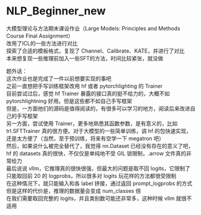 # NLP_Beginner_new
大模型理论与方法期末课设作业（Large Models: Principles and Methods  Course Final Assignment）  
改用了ICL的一些方法进行对比  
探索了合适的模板格式，复现了 Channel、Calibrate、KATE，并进行了对比  
本来想复现一些推理前加入一些SFT的方法，时间比较紧张，就没做  
  
  
  
题外话：  
这次作业也是完成了一件以前想要实现的事吧  
之前一直想把手写训练框架改用 hf 或者 pytorchlighting 的 Trainer  
目前尝试过后，感觉 hf Trainer 暴露的接口真的挺不给力的，大概不如 pytorchlightning 好用。但是这些都不如自己手写框架  
但是，一方面他们的源码是值得阅读的，有很多可以学习的地方，阅读后来改进自己的手写框架  
另一方面，尝试使用 Trainer，更多地熟悉其函数参数，是有意义的，比如 trl.SFTTrainer 真的很方便。对于大模型的一些简单训练，调 hf 的包快速实现，还是太方便了（当然，至于预训练，将来有空学一下 megatron 吧）  
然后，如果说什么被完全替代了，我觉得 nn.Dataset 已经没有存在的意义了吧，hf 的 datasets 真的很快，不仅仅是单纯地不受 GIL 锁限制，.arrow 文件真的非常给力  
最后说说 vllm，它推理真的很快很强，但最大的问题是取不回 logits，它限制了只能取回前 20 的 logprobs，所以很多对 logits 玩花样的方法都很受限制  
在这种情况下，就只能输入和各 label 拼接，通过返回 prompt_logprobs 的方式  
但是这样的代价是，推理的数据量会变成 num_classes 倍  
在我们需要取回完整的 logits，并且类别数可能还非常多，这种时候 vllm 就很不适用  
